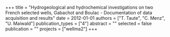 +++
title = "Hydrogeological and hydrochemical investigations on two French selected wells, Gabachot and Boulac - Documentation of data acquisition and results"
date = 2012-01-01
authors = ["T. Taute", "C. Menz", "U. Maiwald"]
publication_types = ["4"]
abstract = ""
selected = false
publication = ""
projects = ["wellma2"]
+++

